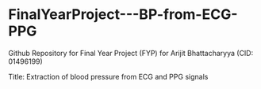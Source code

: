 # FinalYearProject---BP-from-ECG-PPG

Github Repository for Final Year Project (FYP) for Arijit Bhattacharyya (CID: 01496199)

Title: Extraction of blood pressure from ECG and PPG signals
